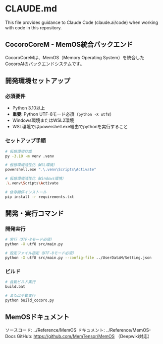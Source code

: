 # CLAUDE.md

This file provides guidance to Claude Code (claude.ai/code) when working with code in this repository.

## CocoroCoreM - MemOS統合バックエンド

CocoroCoreMは、MemOS（Memory Operating System）を統合したCocoroAIのバックエンドシステムです。


## 開発環境セットアップ

### 必須要件
- Python 3.10以上
- **重要**: Python UTF-8モード必須（`python -X utf8`）
- Windows環境またはWSL2環境
- WSL環境ではpowershell.exe経由でpythonを実行すること

### セットアップ手順

```bash
# 仮想環境作成
py -3.10 -m venv .venv

# 仮想環境活性化（WSL環境）
powershell.exe ".\.venv\Scripts\Activate"

# 仮想環境活性化（Windows環境）
.\.venv\Scripts\Activate

# 依存関係インストール
pip install -r requirements.txt
```

## 開発・実行コマンド

### 開発実行
```bash
# 実行（UTF-8モード必須）
python -X utf8 src/main.py

# 設定ファイル指定（UTF-8モード必須）
python -X utf8 src/main.py --config-file ../UserDataM/Setting.json
```

### ビルド
```bash
# 自動ビルド実行
build.bat

# または手動実行
python build_cocoro.py
```

## MemOSドキュメント
ソースコード: ../Reference/MemOS
ドキュメント: ../Reference/MemOS-Docs
GitHub: https://github.com/MemTensor/MemOS （Deepwiki対応）
